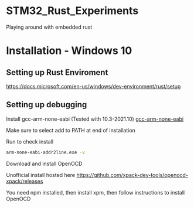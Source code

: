 # STM32_Rust_Experiments
Playing around with embedded rust

# Installation - Windows 10

## Setting up Rust Enviroment

https://docs.microsoft.com/en-us/windows/dev-environment/rust/setup

## Setting up debugging

Install gcc-arm-none-eabi (Tested with 10.3-2021.10)
[gcc-arm-none-eabi](https://developer.arm.com/tools-and-software/open-source-software/developer-tools/gnu-toolchain/gnu-rm/downloads)

Make sure to select add to PATH at end of installation

Run to check install
```bash
arm-none-eabi-addr2line.exe -v
```

Download and install OpenOCD

Unofficial install hosted here
https://github.com/xpack-dev-tools/openocd-xpack/releases

You need npm installed, then install xpm, then follow instructions to install OpenOCD



